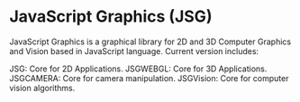 JavaScript Graphics (JSG)
=========================

JavaScript Graphics is a graphical library for 2D and 3D Computer Graphics and Vision based in JavaScript language. Current version includes:

JSG: Core for 2D Applications.
JSGWEBGL: Core for 3D Applications.
JSGCAMERA: Core for camera manipulation.
JSGVision: Core for computer vision algorithms.

 
